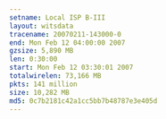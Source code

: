 ```yaml
---
setname: Local ISP B-III
layout: witsdata
tracename: 20070211-143000-0
end: Mon Feb 12 04:00:00 2007
gzsize: 5,890 MB
len: 0:30:00
start: Mon Feb 12 03:30:01 2007
totalwirelen: 73,166 MB
pkts: 141 million
size: 10,282 MB
md5: 0c7b2181c42a1cc5bb7b48787e3e405d
---
```

